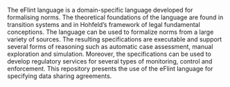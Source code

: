 The eFlint language is a domain-specific language developed for formalising norms. The theoretical foundations of the language are found in
transition systems and in Hohfeld’s framework of legal fundamental conceptions. The language can be used to formalize norms from a large variety
of sources. The resulting specifications are executable and support several forms of reasoning such as automatic case assessment, manual exploration
and simulation. Moreover, the specifications can be used to develop regulatory services for several types of monitoring, control and enforcement. This repository presents the use of the eFlint language for specifying data sharing agreements.

